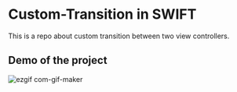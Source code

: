 # Custom-Transition in SWIFT
This is a repo about custom transition between two view controllers.

## Demo of the project
![ezgif com-gif-maker](https://user-images.githubusercontent.com/21290766/148392363-d2cd959a-2b7a-4523-9808-b9b2bb48c66e.gif)
